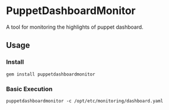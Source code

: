 # PuppetDashboardMonitor
A tool for monitoring the highlights of puppet dashboard.


## Usage

### Install

    gem install puppetdashboardmonitor

### Basic Execution

    puppetdashboardmonitor -c /opt/etc/monitoring/dashboard.yaml

